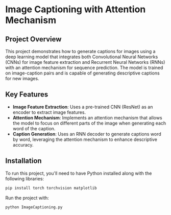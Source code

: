 # Image Captioning with Attention Mechanism

## Project Overview

This project demonstrates how to generate captions for images using a deep learning model that integrates both Convolutional Neural Networks (CNNs) for image feature extraction and Recurrent Neural Networks (RNNs) with an attention mechanism for sequence prediction. The model is trained on image-caption pairs and is capable of generating descriptive captions for new images.

## Key Features

- **Image Feature Extraction**: Uses a pre-trained CNN (ResNet) as an encoder to extract image features.
- **Attention Mechanism**: Implements an attention mechanism that allows the model to focus on different parts of the image when generating each word of the caption.
- **Caption Generation**: Uses an RNN decoder to generate captions word by word, leveraging the attention mechanism to enhance descriptive accuracy.

## Installation

To run this project, you'll need to have Python installed along with the following libraries:

```bash
pip install torch torchvision matplotlib
```

Run the project with: 
```bash
python ImageCaptioning.py
```

